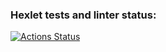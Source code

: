 ### Hexlet tests and linter status:
[![Actions Status](https://github.com/DavydovDeni/qa-engineer-project-84/workflows/hexlet-check/badge.svg)](https://github.com/DavydovDeni/qa-engineer-project-84/actions)